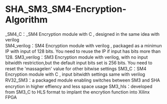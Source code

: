 # SHA_SM3_SM4-Encryption-Algorithm
_SM4_C：_SM4 Encryption module with C , designed in the same idea with verilog  
SM4_verilog：SM4 Encryption module with verilog , packaged as a minimun IP with input of 128 bits. You need to reuse the IP if input has bits more than 128.
SM3_verilog：SM3 Encryption module with verilog, with no input bitwidth restriction,but the default input bits set is 256 bits. You need to reset the 'massagelen' value for other bitwise settings
SM3_C：SM4 Encryption module with C , input bitwidth settings same with verilog
RV32_SM3：a packaged module enabling switches between SM3 and SHA encrytion in higher effiency and less space usage
SM3_hls：developed from SM3_C to HLS format to implant the encrytion function into Xilinx FPGA
